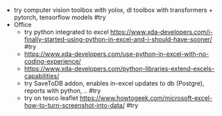 
  - try computer vision toolbox with yolox, dl toolbox with transformers + pytorch, tensorflow models #try
- Office
  - try python integrated to excel https://www.xda-developers.com/i-finally-started-using-python-in-excel-and-i-should-have-sooner/ #try
  - https://www.xda-developers.com/use-python-in-excel-with-no-coding-experience/
  - https://www.xda-developers.com/python-libraries-extend-excels-capabilities/
  - try SaveToDB addon, enables in-excel updates to db (Postgre), reports with python, .. #try
  - try on tesco leaflet https://www.howtogeek.com/microsoft-excel-how-to-turn-screenshot-into-data/  #try
